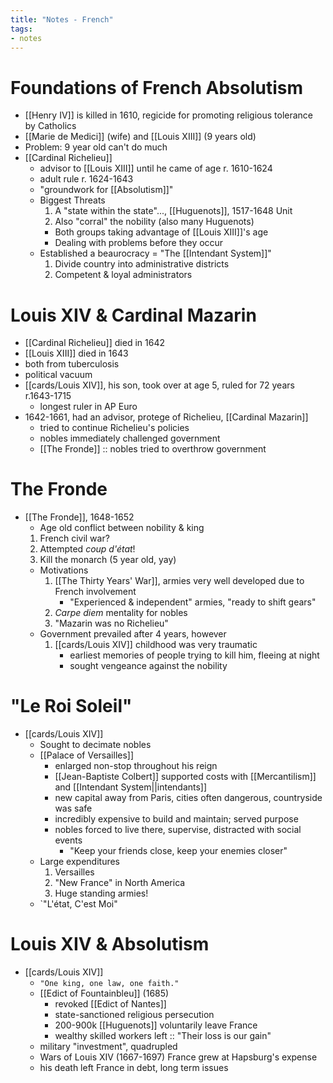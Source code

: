 ```yaml
---
title: "Notes - French"
tags:
- notes
---
```

# Foundations of French Absolutism
- [[Henry IV]] is killed in 1610, regicide for promoting religious tolerance by Catholics
- [[Marie de Medici]] (wife) and [[Louis XIII]] (9 years old)
- Problem: 9 year old can't do much
- [[Cardinal Richelieu]]
	- advisor to [[Louis XIII]] until he came of age r. 1610-1624
	- adult rule r. 1624-1643
	- "groundwork for [[Absolutism]]"
	- Biggest Threats
		1. A "state within the state"..., [[Huguenots]], 1517-1648 Unit
		2. Also "corral" the nobility (also many Huguenots)
		- Both groups taking advantage of [[Louis XIII]]'s age
		- Dealing with problems before they occur
	- Established a beaurocracy = "The [[Intendant System]]"
		1. Divide country into administrative districts
		2. Competent & loyal administrators
# Louis XIV & Cardinal Mazarin
- [[Cardinal Richelieu]] died in 1642
- [[Louis XIII]] died in 1643
- both from tuberculosis
- political vacuum
- [[cards/Louis XIV]], his son, took over at age 5, ruled for 72 years r.1643-1715
	- longest ruler in AP Euro
- 1642-1661, had an advisor, protege of Richelieu, [[Cardinal Mazarin]]
	- tried to continue Richelieu's policies
	- nobles immediately challenged government
	- [[The Fronde]] :: nobles tried to overthrow government
# The Fronde
- [[The Fronde]], 1648-1652
	- Age old conflict between nobility & king
	1. French civil war?
	2. Attempted *coup d'état*!
	3. Kill the monarch (5 year old, yay)
	- Motivations
		1.  [[The Thirty Years' War]], armies very well developed due to French involvement
			- "Experienced & independent" armies, "ready to shift gears"
		2. *Carpe diem* mentality for nobles
		3. "Mazarin was no Richelieu"
	- Government prevailed after 4 years, however
		1. [[cards/Louis XIV]] childhood was very traumatic
			- earliest memories of people trying to kill him, fleeing at night
			- sought vengeance against the nobility
# "Le Roi Soleil"
- [[cards/Louis XIV]]
	- Sought to decimate nobles
	- [[Palace of Versailles]]
		- enlarged non-stop throughout his reign
		- [[Jean-Baptiste Colbert]] supported costs with [[Mercantilism]] and [[Intendant System||intendants]]
		- new capital away from Paris, cities often dangerous, countryside was safe
		- incredibly expensive to build and maintain; served purpose
		- nobles forced to live there, supervise, distracted with social events
			- "Keep your friends close, keep your enemies closer"
	- Large expenditures
		1. Versailles
		2. "New France" in North America
		3. Huge standing armies!
	- `"L'état, C'est Moi"
# Louis XIV & Absolutism
- [[cards/Louis XIV]]
	- `"One king, one law, one faith."` 
	- [[Edict of Fountainbleu]] (1685)
		- revoked [[Edict of Nantes]]
		- state-sanctioned religious persecution
		- 200-900k [[Huguenots]] voluntarily leave France
		- wealthy skilled workers left :: "Their loss is our gain"
	- military "investment", quadrupled
	- Wars of Louis XIV (1667-1697) France grew at Hapsburg's expense
	- his death left France in debt, long term issues